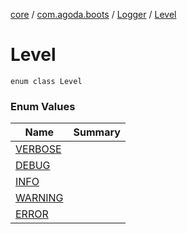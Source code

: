 [core](../../../index.md) / [com.agoda.boots](../../index.md) / [Logger](../index.md) / [Level](./index.md)

# Level

`enum class Level`

### Enum Values

| Name | Summary |
|---|---|
| [VERBOSE](-v-e-r-b-o-s-e.md) |  |
| [DEBUG](-d-e-b-u-g.md) |  |
| [INFO](-i-n-f-o.md) |  |
| [WARNING](-w-a-r-n-i-n-g.md) |  |
| [ERROR](-e-r-r-o-r.md) |  |
